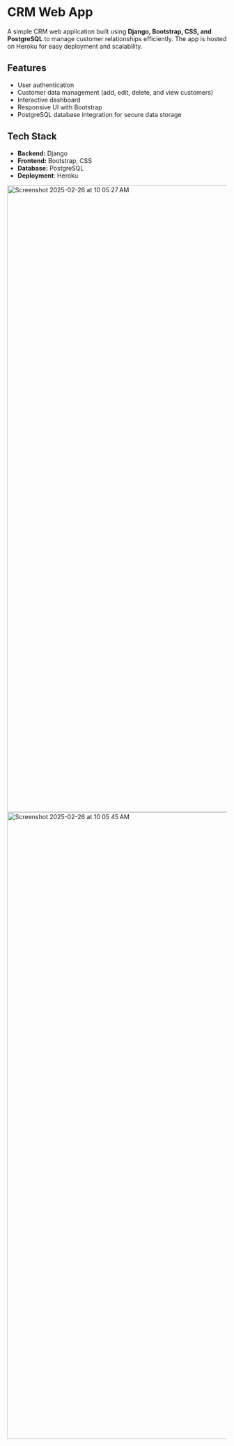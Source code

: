 # CRM Web App  

A simple CRM web application built using **Django, Bootstrap, CSS, and PostgreSQL** to manage customer relationships efficiently. The app is hosted on Heroku for easy deployment and scalability.

## Features  
- User authentication
- Customer data management (add, edit, delete, and view customers)  
- Interactive dashboard 
- Responsive UI with Bootstrap  
- PostgreSQL database integration for secure data storage  

## Tech Stack  
- **Backend:** Django  
- **Frontend:** Bootstrap, CSS  
- **Database:** PostgreSQL
- **Deployment**: Heroku

<img width="1440" alt="Screenshot 2025-02-26 at 10 05 27 AM" src="https://github.com/user-attachments/assets/8a0194e4-4f51-4250-b419-59b7357af2cc" />

<img width="1440" alt="Screenshot 2025-02-26 at 10 05 45 AM" src="https://github.com/user-attachments/assets/c4e36a55-18ff-4b5c-a9b7-83ea4b96b2b6" />


